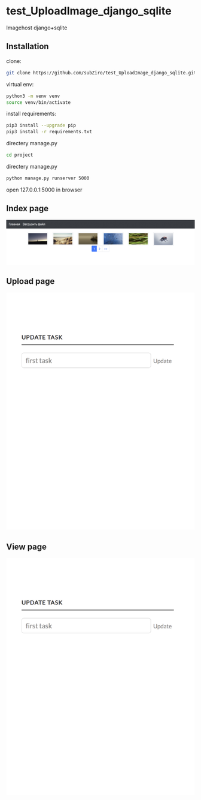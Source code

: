 # test_UploadImage_django_sqlite
Imagehost django+sqlite




## Installation

clone:

```sh
git clone https://github.com/subZiro/test_UploadImage_django_sqlite.git
```

virtual env:

```sh
python3 -m venv venv 
source venv/bin/activate
```

install requirements:

```sh
pip3 install --upgrade pip
pip3 install -r requirements.txt
```

directery manage.py

```sh
cd project
```


directery manage.py

```sh
python manage.py runserver 5000
```


open 127.0.0.1:5000 in browser


## Index page
![index page](https://github.com/subZiro/test_UploadImage_django_sqlite/blob/master/index.jpg)


## Upload page
![update](https://github.com/subZiro/todo_list_flask_sqlite/blob/master/app/static/img/update%20task.jpg)


## View page
![update](https://github.com/subZiro/todo_list_flask_sqlite/blob/master/app/static/img/update%20task.jpg)
